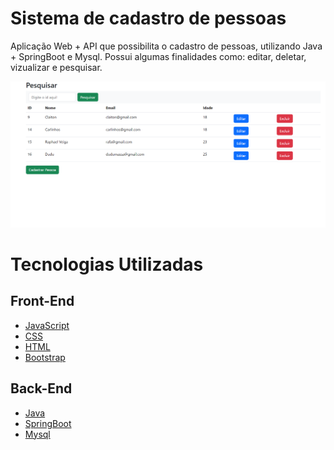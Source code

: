 # Sistema de cadastro de pessoas

Aplicação Web + API que possibilita o cadastro de pessoas, utilizando Java + SpringBoot e Mysql. Possui algumas finalidades como: editar, deletar, vizualizar e pesquisar.


<img src="img/tabela.png">

# Tecnologias Utilizadas
## Front-End
* [JavaScript](https://developer.mozilla.org/pt-BR/docs/Web/JavaScript)
* [CSS](https://developer.mozilla.org/en-US/docs/Web/CSS)
* [HTML](https://developer.mozilla.org/pt-BR/docs/Web/HTML)
* [Bootstrap](https://getbootstrap.com/docs/5.3/getting-started/introduction/)
## Back-End
* [Java](https://docs.oracle.com/en/java/)
* [SpringBoot](https://spring.io/projects/spring-boot)
* [Mysql](https://dev.mysql.com/doc/)
